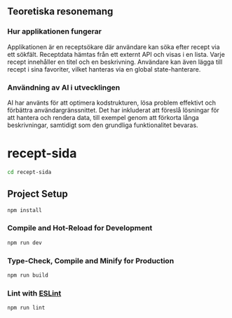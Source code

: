 ## Teoretiska resonemang

### Hur applikationen fungerar

Applikationen är en receptsökare där användare kan söka efter recept via ett sökfält. Receptdata hämtas från ett externt API och visas i en lista. Varje recept innehåller en titel och en beskrivning. Användare kan även lägga till recept i sina favoriter, vilket hanteras via en global state-hanterare.

### Användning av AI i utvecklingen

AI har använts för att optimera kodstrukturen, lösa problem effektivt och förbättra användargränssnittet. Det har inkluderat att föreslå lösningar för att hantera och rendera data, till exempel genom att förkorta långa beskrivningar, samtidigt som den grundliga funktionalitet bevaras.

# recept-sida

```sh
cd recept-sida
```

## Project Setup

```sh
npm install
```

### Compile and Hot-Reload for Development

```sh
npm run dev
```

### Type-Check, Compile and Minify for Production

```sh
npm run build
```

### Lint with [ESLint](https://eslint.org/)

```sh
npm run lint
```
